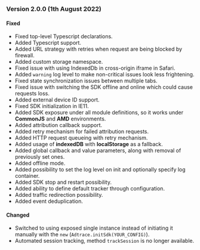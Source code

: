 ### Version 2.0.0 (1th August 2022)
#### Fixed
- Fixed top-level Typescript declarations.
- Added Typescript support.
- Added URL strategy with retries when request are being blocked by firewall.
- Added custom storage namespace.
- Fixed issue with using IndexedDb in cross-origin iframe in Safari.
- Added `warning` log level to make non-critical issues look less frightening.
- Fixed state synchronization issues between multiple tabs.
- Fixed issue with switching the SDK offline and online which could cause requests loss.
- Added external device ID support.
- Fixed SDK initialization in IE11.
- Added SDK exposure under all module definitions, so it works under **CommonJS** and **AMD** environments.
- Added attribution callback support.
- Added retry mechanism for failed attribution requests.
- Added HTTP request queueing with retry mechanism.
- Added usage of **indexedDB** with **localStorage** as a fallback.
- Added global callback and value parameters, along with removal of previously set ones.
- Added offline mode.
- Added possibility to set the log level on init and optionally specify log container.
- Added SDK stop and restart possibility.
- Added ability to define default tracker through configuration.
- Added traffic redirection possibility.
- Added event deduplication.


#### Changed
- Switched to using exposed single instance instead of initiating it manually with the `new` (`Adtrace.initSdk(YOUR_CONFIG)`).
- Automated session tracking, method `trackSession` is no longer available.

